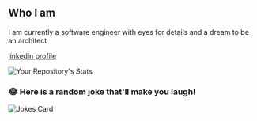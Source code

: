 ## Who I am
I am currently a software engineer with eyes for details and a dream to be an architect

[linkedin profile](https://www.linkedin.com/in/awad-osman/)


![Your Repository's Stats](https://github-readme-stats.vercel.app/api/top-langs/?username=ta50&theme=blue-green)



### 😂 Here is a random joke that'll make you laugh!
![Jokes Card](https://readme-jokes.vercel.app/api)

